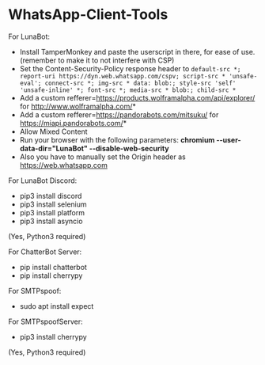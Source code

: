 # WhatsApp-Client-Tools
For LunaBot:
- Install TamperMonkey and paste the userscript in there, for ease of use. (remember to make it to not interfere with CSP)
- Set the Content-Security-Policy response header to ```default-src *; report-uri https://dyn.web.whatsapp.com/cspv; script-src * 'unsafe-eval'; connect-src *; img-src * data: blob:; style-src 'self' 'unsafe-inline' *; font-src *; media-src * blob:; child-src *```
- Add a custom refferer=https://products.wolframalpha.com/api/explorer/ for http://www.wolframalpha.com/*
- Add a custom refferer=https://pandorabots.com/mitsuku/ for https://miapi.pandorabots.com/*
- Allow Mixed Content
- Run your browser with the following parameters: **chromium --user-data-dir="LunaBot" --disable-web-security**
- Also you have to manually set the Origin header as 	https://web.whatsapp.com

For LunaBot Discord:
- pip3 install discord
- pip3 install selenium
- pip3 install platform
- pip3 install asyncio

(Yes, Python3 required)

For ChatterBot Server:
- pip install chatterbot
- pip install cherrypy

For SMTPspoof:
- sudo apt install expect

For SMTPspoofServer:
- pip3 install cherrypy

(Yes, Python3 required)
